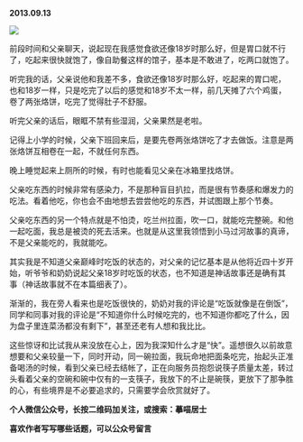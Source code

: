 
          
            
**2013.09.13**



![](//upload-images.jianshu.io/upload_images/51001-649b36a822915735.jpg)




前段时间和父亲聊天，说起现在我感觉食欲还像18岁时那么好，但是胃口就不行了，吃起来很快就饱了，像自助餐这样的馆子，基本是不敢进了，吃两口就饱了。

听完我的话，父亲说他和我差不多，食欲还像18岁时那么好，吃起来的胃口呢，也和18岁一样，只是吃完了以后的感觉和18岁不太一样，前几天摊了六个鸡蛋，卷了两张烙饼，吃完了觉得肚子不舒服。

听完父亲的话后，眼眶不禁有些湿润，父亲果然是老啦。

记得上小学的时候，父亲下班回来后，是要先卷两张烙饼吃了才去做饭。注意是两张烙饼互相卷在一起，不就任何东西。

晚上睡觉起来上厕所的时候，有时也能看见父亲在冰箱里找烙饼。

父亲吃东西的时候非常有感染力，不是那种盲目扒拉，而是很有节奏感和爆发力的吃法。看着他吃，你也会不由地想去尝尝他吃的东西，并试图跟上那个节奏。

父亲吃东西的另一个特点就是不怕烫，吃兰州拉面，吹一口，就能吃完整碗。和他一起吃面，我总是被烫的死去活来。也就是从这里我领悟到小马过河故事的真谛，不是父亲能吃的，我就能吃。

其实我是不知道父亲巅峰时吃饭的状态的，对父亲的记忆基本是从他将近四十岁开始，听爷爷和奶奶说起父亲18岁时吃饭的状态，也不知道是神话故事还是确有其事（神话故事就不在本篇细表了）。

渐渐的，我在旁人看来也是吃饭很快的，奶奶对我的评论是“吃饭就像是在倒饭”，同学和同事对我的评论是“不知道你什么时候吃完的，也不知道你都吃了什么，因为盘子里连菜汤都没有剩下”，甚至还老有人想和我比比。

这些惊讶和比试我从来没放在心上，因为我深知什么才是“快”。遥想很久以前故意想要和父亲较量一下，同时开动，同一碗拉面，我玩命地把面条吃完，抬起头正准备喝汤的时候，看到父亲已经去结帐了，正在向服务员抱怨说筷子质量太差，转过头看着父亲的空碗和碗中仅有的一支筷子，我放下的不止是碗筷，更放下了那争胜的心，有些境界是不必要追求的，只需要学会欣赏就好了。


**个人微信公众号，长按二维码加关注，或搜索：摹喵居士**

**喜欢作者写写哪些话题，可以公众号留言**




          
        